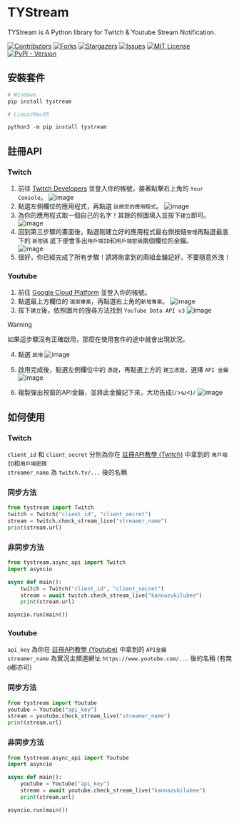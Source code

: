 # TYStream
TYStream is A Python library for Twitch & Youtube Stream Notification.

[![Contributors][contributors-shield]][contributors-url]
[![Forks][forks-shield]][forks-url]
[![Stargazers][stars-shield]][stars-url]
[![Issues][issues-shield]][issues-url]
[![MIT License][license-shield]][license-url]
[![PyPI - Version][pypi-shield]][pypi-url]



## 安裝套件
```python
# Windows
pip install tystream

# Linux/MacOS

python3 -m pip install tystream
```

## 註冊API
### Twitch
1. 前往 [Twitch Developers](https://dev.twitch.tv/) 並登入你的帳號，接著點擊右上角的 `Your Console`。
![image](https://github.com/Mantouisyummy/TYStream/assets/51238168/8d4137a2-fb1c-4c01-8c1a-a03ea181a1b3)
1. 點選左側欄位的應用程式，再點選 `註冊您的應用程式`。
![image](https://github.com/Mantouisyummy/TYStream/assets/51238168/06011479-aa80-4def-a34a-a5f220ad971c)
3. 為你的應用程式取一個自己的名字！其餘的照圖填入並按下`建立`即可。
![image](https://github.com/Mantouisyummy/TYStream/assets/51238168/12f4e911-abe4-4367-954f-96cacc44f30a)
4. 回到第三步驟的畫面後，點選剛建立好的應用程式最右側按鈕`管理`再點選最底下的 `新密碼`  底下便會多出`用戶端ID`和`用戶端密碼`兩個欄位的金鑰。  
![image](https://github.com/Mantouisyummy/TYStream/assets/51238168/1b8a0c62-31c6-4f00-a456-96c7bf4a46b4)
5. 很好，你已經完成了所有步驟！請將剛拿到的兩組金鑰記好，不要隨意外洩！
### Youtube
1. 前往 [Google Cloud Platform](https://console.cloud.google.com/?hl=zh-tw) 並登入你的帳號。
2. 點選最上方欄位的 `選取專案`，再點選右上角的`新增專案`。
![image](https://github.com/Mantouisyummy/TYStream/assets/51238168/ae2bd559-6a55-4bf8-95d4-86b1e46619b8)
3. 按下`建立`後，依照圖片的搜尋方法找到 `YouTube Data API v3`
![image](https://github.com/Mantouisyummy/TYStream/assets/51238168/2697cab3-3ce5-412c-85b8-64abfad8f91d)
> [!WARNING]
> 如果這步驟沒有正確啟用，那麼在使用套件的途中就會出現狀況。
4. 點選 `啟用`
![image](https://github.com/Mantouisyummy/TYStream/assets/51238168/8fd69240-88db-4d7e-b212-28892b142ade)

5. 啟用完成後，點選左側欄位中的 `憑證`，再點選上方的 `建立憑證`，選擇 `API 金鑰`
![image](https://github.com/Mantouisyummy/TYStream/assets/51238168/47666706-c172-4301-a48c-07108e3926c8)
6. 複製彈出視窗的API金鑰，並將此金鑰記下來，大功告成(ﾉ>ω<)ﾉ
![image](https://github.com/Mantouisyummy/TYStream/assets/51238168/1b7c2f35-440d-475e-a2d5-ee4a5125a5ea)

## 如何使用

### Twitch
`client_id` 和 `client_secret` 分別為你在 <a href="#twitch">註冊API教學 (Twitch)</a> 中拿到的 `用戶端ID`和`用戶端密碼`   
`streamer_name` 為 `twitch.tv/...` 後的名稱
### 同步方法
```py
from tystream import Twitch
twitch = Twitch("client_id", "client_secret")
stream = twitch.check_stream_live("streamer_name")
print(stream.url)
```
### 非同步方法
```py
from tystream.async_api import Twitch
import asyncio

async def main():
    twitch = Twitch("client_id", "client_secret")
    stream = await twitch.check_stream_live("kannazukilubee")
    print(stream.url)

asyncio.run(main())
```

### Youtube
`api_key` 為你在 <a href="#youtube">註冊API教學 (Youtube)</a> 中拿到的 `API金鑰`  
`streamer_name` 為實況主頻道網址 `https://www.youtube.com/...` 後的名稱 (有無`@`都亦可)
### 同步方法
```py
from tystream import Youtube
youtube = Youtube("api_key")
stream = youtube.check_stream_live("streamer_name")
print(stream.url)
```
### 非同步方法
```py
from tystream.async_api import Youtube
import asyncio

async def main():
    youtube = Youtube("api_key")
    stream = await youtube.check_stream_live("kannazukilubee")
    print(stream.url)

asyncio.run(main())

```
<!-- SHIELDS -->

[contributors-shield]: https://img.shields.io/github/contributors/Mantouisyummy/TYStream.svg?style=for-the-badge

[contributors-url]: https://github.com/Mantouisyummy/TYStream/graphs/contributors

[forks-shield]: https://img.shields.io/github/forks/Mantouisyummy/TYStream.svg?style=for-the-badge

[forks-url]: https://github.com/Mantou-9487/Mantouisyummy/network/members

[stars-shield]: https://img.shields.io/github/stars/Mantouisyummy/TYStream.svg?style=for-the-badge

[stars-url]: https://github.com/Mantouisyummy/TYStream/stargazers 

[issues-shield]: https://img.shields.io/github/issues/Mantouisyummy/TYStream.svg?style=for-the-badge

[issues-url]: https://github.com/Mantouisyummy/TYStream/issues

[license-shield]: https://img.shields.io/github/license/Mantouisyummy/TYStream.svg?style=for-the-badge

[license-url]: https://github.com/Mantouisyummy/TYStream/blob/master/LICENSE.md

[pypi-shield]: https://img.shields.io/pypi/v/tystream?style=for-the-badge

[pypi-url]: https://pypi.org/project/tystream/